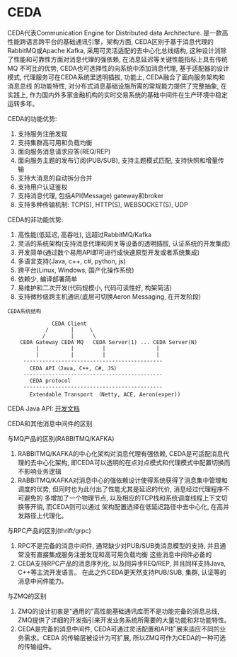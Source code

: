# CEDA 

CEDA代表Communication Engine for Distributed data Architecture.
是一款高性能跨语言跨平台的基础通讯引擎，架构方面, CEDA区别于基于消息代理的
RabbitMQ或Apache Kafka, 采用可灵活适配的去中心化总线结构, 这种设计消除
了性能和可靠性方面对消息代理的强依赖, 在消息延迟等关键性能指标上具有传统MQ
不可比的优势, CEDA也可选择性的向系统中添加消息代理, 基于适配器的设计模式, 
代理服务可在CEDA系统里透明插拔, 功能上, CEDA融合了面向服务架构和消息总线
的功能特性, 对分布式消息基础设施所需的常规能力提供了完整抽象, 在实践上, 
作为国内外多家金融机构的实时交易系统的基础中间件在生产环境中稳定运转多年。 

CEDA的功能优势:
1. 支持服务注册发现
2. 支持集群高可用和负载均衡
3. 面向服务消息请求应答(REQ/REP)
4. 面向服务主题的发布订阅(PUB/SUB), 支持主题模式匹配, 支持快照和增量传输
5. 支持大消息的自动拆分合并
6. 支持用户认证鉴权
7. 支持消息代理, 包括API(Message) gateway和broker
8. 支持多种传输机制: TCP(S), HTTP(S), WEBSOCKET(S), UDP

CEDA的非功能优势:
1. 高性能(低延迟, 高吞吐), 远超过RabbitMQ/Kafka
2. 灵活的系统架构(支持消息代理和网关等设备的透明插拔, 认证系统的开发集成)
3. 开发简单(通过数个易用API即可进行成快速原型开发或者系统集成)
4. 多语言支持(Java, c++, c#, python, js)
5. 跨平台(Linux, Windows, 国产化操作系统)
6. 依赖少, 编译部署简单
7. 易维护和二次开发(代码规模小, 代码可读性好, 构架简洁)
8. 支持微秒级跨主机通讯(底层可切换Aeron Messaging, 在开发阶段)


``` 
CEDA系统结构

              CEDA Client
            /       |     \   
           /        |      \     
    CEDA Gateway CEDA MQ   CEDA Server(1) ... CEDA Server(N)            
         |          |         |                | 
         |          |         |                | 
     --------------------------------------------
       CEDA API（Java, C++, C#, JS）
     --------------------------------------------
       CEDA protocol
     --------------------------------------------
       Extendable Transport （Netty, ACE, Aeron(exper))

```

CEDA Java API: [开发文档](./JavaAPI/ceda-api/README.md)

CEDA和其他消息中间件的区别

与MQ产品的区别(RABBITMQ/KAFKA)

1. RABBITMQ/KAFKA的中心化架构对消息代理有强依赖, CEDA是可适配消息代理的去中心化架构, 
即CEDA可以透明的在点对点模式和代理模式中配置切换而不影响业务逻辑
2. RABBITMQ/KAFKA对消息中心的强依赖设计使得系统获得了消息集中管理和调度的优势,
但同时也为此付出了性能尤其是延迟的代价, 消息经过代理程序不可避免的
多增加了一个物理节点, 以及相应的TCP栈和系统调度线程上下文切换等开销, 而CEDA则可以通过
架构配置选择在低延迟路径中去中心化, 在高并发路径上代理化。 

与RPC产品的区别(thrift/grpc)

1. RPC不是完备的消息中间件, 通常缺少对PUB/SUB类消息模型的支持, 并且通常没有直接集成服务注册发现和高可用负载均衡
这些消息中间件必备的
2. CEDA支持RPC产品的消息序列化, 以及同异步REQ/REP, 并且同样支持Java, C++等主流开发语言。
在此之外CEDA更天然支持PUB/SUB, 集群, 认证等的消息中间件能力。

与ZMQ的区别

1. ZMQ的设计初衷是"通用的"高性能基础通讯库而不是功能完备的消息总线, 
ZMQ提供了详细的开发指引来开发业务系统所需要的大量功能和非功能特性。
2. CEDA是完备的消息中间件, CEDA可通过灵活配置和API扩展来适应不同的业务需求。CEDA
的传输层被设计为可扩展, 所以ZMQ可作为CEDA的一种可选的传输组件。


